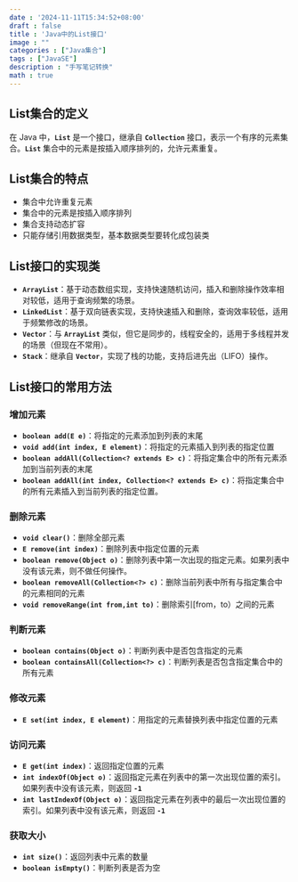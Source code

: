 ```yaml
---
date : '2024-11-11T15:34:52+08:00'
draft : false
title : 'Java中的List接口'
image : ""
categories : ["Java集合"]
tags : ["JavaSE"]
description : "手写笔记转换"
math : true
---
```


## List集合的定义

在 Java 中，**`List`** 是一个接口，继承自 **`Collection`** 接口，表示一个有序的元素集合。**`List`** 集合中的元素是按插入顺序排列的，允许元素重复。

## List集合的特点

- 集合中允许重复元素
- 集合中的元素是按插入顺序排列
- 集合支持动态扩容
- 只能存储引用数据类型，基本数据类型要转化成包装类

## List接口的实现类

- **`ArrayList`**：基于动态数组实现，支持快速随机访问，插入和删除操作效率相对较低，适用于查询频繁的场景。
- **`LinkedList`**：基于双向链表实现，支持快速插入和删除，查询效率较低，适用于频繁修改的场景。
- **`Vector`**：与 **`ArrayList`** 类似，但它是同步的，线程安全的，适用于多线程并发的场景（但现在不常用）。
- **`Stack`**：继承自 **`Vector`**，实现了栈的功能，支持后进先出（LIFO）操作。

## List接口的常用方法

### 增加元素

- **`boolean add(E e)`**：将指定的元素添加到列表的末尾
- **`void add(int index, E element)`**：将指定的元素插入到列表的指定位置
- **`boolean addAll(Collection<? extends E> c)`**：将指定集合中的所有元素添加到当前列表的末尾
- **`boolean addAll(int index, Collection<? extends E> c)`**：将指定集合中的所有元素插入到当前列表的指定位置。

### 删除元素

- **`void clear()`**：删除全部元素
- **`E remove(int index)`**：删除列表中指定位置的元素
- **`boolean remove(Object o)`**：删除列表中第一次出现的指定元素。如果列表中没有该元素，则不做任何操作。
- **`boolean removeAll(Collection<?> c)`**：删除当前列表中所有与指定集合中的元素相同的元素
- **`void removeRange(int from,int to)`**：删除索引[from，to）之间的元素

### 判断元素

- **`boolean contains(Object o)`**：判断列表中是否包含指定的元素
- **`boolean containsAll(Collection<?> c)`**：判断列表是否包含指定集合中的所有元素

### 修改元素

- **`E set(int index, E element)`**：用指定的元素替换列表中指定位置的元素

### 访问元素

- **`E get(int index)`**：返回指定位置的元素
- **`int indexOf(Object o)`**：返回指定元素在列表中的第一次出现位置的索引。如果列表中没有该元素，则返回 **`-1`**
- **`int lastIndexOf(Object o)`**：返回指定元素在列表中的最后一次出现位置的索引。如果列表中没有该元素，则返回 **`-1`**

### 获取大小

- **`int size()`**：返回列表中元素的数量
- **`boolean isEmpty()`**：判断列表是否为空